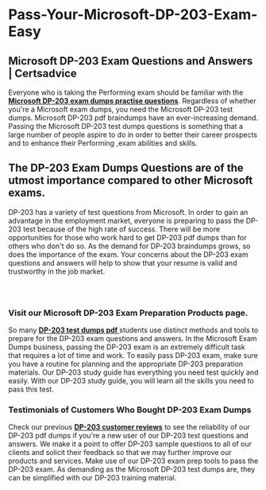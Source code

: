 # Pass-Your-Microsoft-DP-203-Exam-Easy
<h2><strong>Microsoft DP-203 Exam Questions and Answers | Certsadvice</strong></h2> <p>Everyone who is taking the Performing exam should be familiar with the <a href="http://www.certsadvice.com/microsoft/dp-203-practice-questions"><strong>Microsoft DP-203 exam dumps practise questions</strong></a>. Regardless of whether you&#39;re a Microsoft exam dumps, you need the Microsoft DP-203 test dumps. Microsoft DP-203 pdf braindumps have an ever-increasing demand. Passing the Microsoft DP-203 test dumps questions is something that a large number of people aspire to do in order to better their career prospects and to enhance their Performing ,exam abilities and skills.</p> <h2><strong>The DP-203 Exam Dumps Questions are of the utmost importance compared to other Microsoft exams.</strong></h2> <p>DP-203 has a variety of test questions from Microsoft. In order to gain an advantage in the employment market, everyone is preparing to pass the DP-203 test because of the high rate of success. There will be more opportunities for those who work hard to get DP-203 pdf dumps than for others who don&#39;t do so. As the demand for DP-203 braindumps grows, so does the importance of the exam. Your concerns about the DP-203 exam questions and answers will help to show that your resume is valid and trustworthy in the job market.</p> <p><a href="http://www.certsadvice.com/microsoft/dp-203-practice-questions" style="display: block; padding: 1em 0; text-align: center; "><img alt="" src="https://1.bp.blogspot.com/-RUOr8Wn-CRk/YUYAxC8kcHI/AAAAAAAAAnw/F7BbdI3tw8QDj5z8iX0vQAioQzKiUxduwCLcBGAsYHQ/s0/unnamed.jpg" /></a></p> <h3><strong>Visit our Microsoft DP-203 Exam Preparation Products page.</strong></h3> <p>So many <a href="http://www.certsadvice.com/microsoft/dp-203-practice-questions"><strong>DP-203 test dumps pdf </strong></a>students use distinct methods and tools to prepare for the DP-203 exam questions and answers. In the Microsoft Exam Dumps business, passing the DP-203 exam is an extremely difficult task that requires a lot of time and work. To easily pass DP-203 exam, make sure you have a routine for planning and the appropriate DP-203 preparation materials. Our DP-203 study guide has everything you need test quickly and easily. With our DP-203 study guide, you will learn all the skills you need to pass this test.</p> <h3><strong>Testimonials of Customers Who Bought DP-203 Exam Dumps</strong></h3> <p>Check our previous <a href="http://www.certsadvice.com/microsoft/dp-203-practice-questions"><strong>DP-203 customer reviews</strong></a> to see the reliability of our DP-203 pdf dumps if you&#39;re a new user of our DP-203 test questions and answers. We make it a point to offer DP-203 sample questions to all of our clients and solicit their feedback so that we may further improve our products and services. Make use of our DP-203 exam prep tools to pass the DP-203 exam. As demanding as the Microsoft DP-203 test dumps are, they can be simplified with our DP-203 training material.</p>
